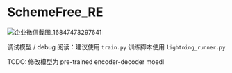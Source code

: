 # SchemeFree_RE

![企业微信截图_16847473297641](https://github.com/YiandLi/SchemeFree_RE/assets/72687714/7ccfbeff-86fe-4b40-97f6-ec4ce0966559)

调试模型 / debug 阅读：建议使用 `train.py`
训练脚本使用 `lightning_runner.py`

TODO:
修改模型为 pre-trained encoder-decoder moedl
